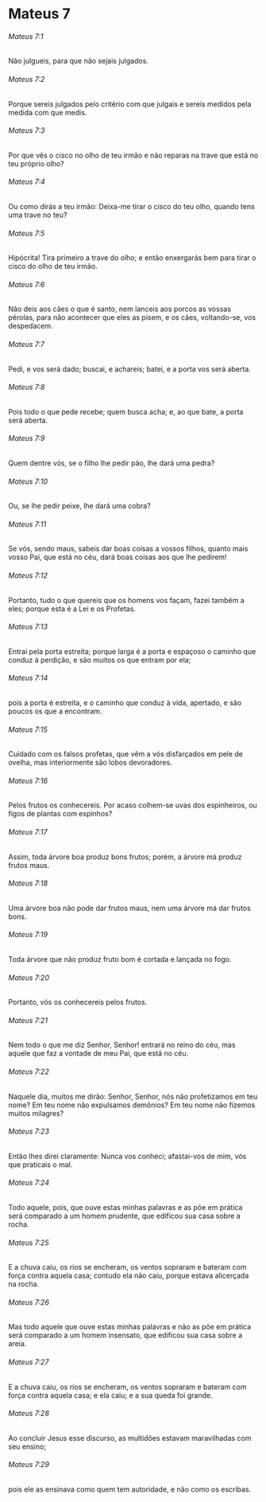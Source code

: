 # Mateus 7

###### Mateus 7:1

Não julgueis, para que não sejais julgados.

###### Mateus 7:2

Porque sereis julgados pelo critério com que julgais e sereis medidos pela medida com que medis.

###### Mateus 7:3

Por que vês o cisco no olho de teu irmão e não reparas na trave que está no teu próprio olho?

###### Mateus 7:4

Ou como dirás a teu irmão: Deixa-me tirar o cisco do teu olho, quando tens uma trave no teu?

###### Mateus 7:5

Hipócrita! Tira primeiro a trave do olho; e então enxergarás bem para tirar o cisco do olho de teu irmão.

###### Mateus 7:6

Não deis aos cães o que é santo, nem lanceis aos porcos as vossas pérolas, para não acontecer que eles as pisem, e os cães, voltando-se, vos despedacem.

###### Mateus 7:7

Pedi, e vos será dado; buscai, e achareis; batei, e a porta vos será aberta.

###### Mateus 7:8

Pois todo o que pede recebe; quem busca acha; e, ao que bate, a porta será aberta.

###### Mateus 7:9

Quem dentre vós, se o filho lhe pedir pão, lhe dará uma pedra?

###### Mateus 7:10

Ou, se lhe pedir peixe, lhe dará uma cobra?

###### Mateus 7:11

Se vós, sendo maus, sabeis dar boas coisas a vossos filhos, quanto mais vosso Pai, que está no céu, dará boas coisas aos que lhe pedirem!

###### Mateus 7:12

Portanto, tudo o que quereis que os homens vos façam, fazei também a eles; porque esta é a Lei e os Profetas.

###### Mateus 7:13

Entrai pela porta estreita; porque larga é a porta e espaçoso o caminho que conduz à perdição, e são muitos os que entram por ela;

###### Mateus 7:14

pois a porta é estreita, e o caminho que conduz à vida, apertado, e são poucos os que a encontram.

###### Mateus 7:15

Cuidado com os falsos profetas, que vêm a vós disfarçados em pele de ovelha, mas interiormente são lobos devoradores.

###### Mateus 7:16

Pelos frutos os conhecereis. Por acaso colhem-se uvas dos espinheiros, ou figos de plantas com espinhos?

###### Mateus 7:17

Assim, toda árvore boa produz bons frutos; porém, a árvore má produz frutos maus.

###### Mateus 7:18

Uma árvore boa não pode dar frutos maus, nem uma árvore má dar frutos bons.

###### Mateus 7:19

Toda árvore que não produz fruto bom é cortada e lançada no fogo.

###### Mateus 7:20

Portanto, vós os conhecereis pelos frutos.

###### Mateus 7:21

Nem todo o que me diz Senhor, Senhor! entrará no reino do céu, mas aquele que faz a vontade de meu Pai, que está no céu.

###### Mateus 7:22

Naquele dia, muitos me dirão: Senhor, Senhor, nós não profetizamos em teu nome? Em teu nome não expulsamos demônios? Em teu nome não fizemos muitos milagres?

###### Mateus 7:23

Então lhes direi claramente: Nunca vos conheci; afastai-vos de mim, vós que praticais o mal.

###### Mateus 7:24

Todo aquele, pois, que ouve estas minhas palavras e as põe em prática será comparado a um homem prudente, que edificou sua casa sobre a rocha.

###### Mateus 7:25

E a chuva caiu, os rios se encheram, os ventos sopraram e bateram com força contra aquela casa; contudo ela não caiu, porque estava alicerçada na rocha.

###### Mateus 7:26

Mas todo aquele que ouve estas minhas palavras e não as põe em prática será comparado a um homem insensato, que edificou sua casa sobre a areia.

###### Mateus 7:27

E a chuva caiu, os rios se encheram, os ventos sopraram e bateram com força contra aquela casa; e ela caiu; e a sua queda foi grande.

###### Mateus 7:28

Ao concluir Jesus esse discurso, as multidões estavam maravilhadas com seu ensino;

###### Mateus 7:29

pois ele as ensinava como quem tem autoridade, e não como os escribas.

